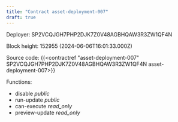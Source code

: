 ```yaml
---
title: "Contract asset-deployment-007"
draft: true
---
```

Deployer: SP2VCQJGH7PHP2DJK7Z0V48AGBHQAW3R3ZW1QF4N


 



Block height: 152955 (2024-06-06T16:01:33.000Z)

Source code: {{<contractref "asset-deployment-007" SP2VCQJGH7PHP2DJK7Z0V48AGBHQAW3R3ZW1QF4N asset-deployment-007>}}

Functions:

* disable _public_
* run-update _public_
* can-execute _read_only_
* preview-update _read_only_
